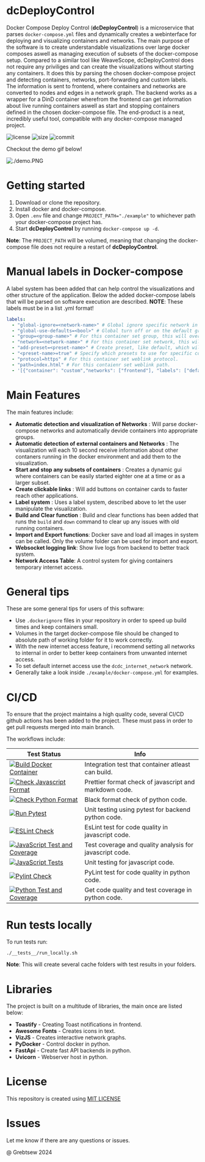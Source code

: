 # dcDeployControl

Docker Compose Deploy Control (**dcDeployControl**) is a microservice that parses `docker-compose.yml` files and dynamically creates a webinterface for deploying and visualizing containers and networks. The main purpose of the software is to create understandable visualizations over large docker composes aswell as managing execution of subsets of the docker-compose setup. Compared to a similar tool like WeaveScope, dcDeployControl does not require any priviliges and can create the visualizations without starting any containers. It does this by parsing the chosen docker-compose project and detecting containers, networks, port-forwarding and custom labels. The information is sent to frontend, where containers and networks are converted to nodes and edges in a network graph. The backend works as a wrapper for a DinD container wherefrom the frontend can get information about live running containers aswell as start and stopping containers defined in the chosen docker-compose file. The end-product is a neat, incredibly useful tool, compatible with any docker-compose managed project.

![license](https://img.shields.io/github/license/grebtsew/dcDeployControl)
![size](https://img.shields.io/github/repo-size/grebtsew/dcDeployControl)
![commit](https://img.shields.io/github/last-commit/grebtsew/dcDeployControl)

Checkout the demo gif below!

![./demo.PNG](./docs/demo.gif)

# Getting started

1. Download or clone the repository.
2. Install docker and docker-compose.
3. Open `.env` file and change `PROJECT_PATH="./example"` to whichever path your docker-compose project has.
4. Start **dcDeployControl** by running `docker-compose up -d`.

**Note**: The `PROJECT_PATH` will be volumed, meaning that changing the docker-compose file does not require a restart of **dcDeployControl**.

# Manual labels in Docker-compose

A label system has been added that can help control the visualizations and other structure of the application. Below the added docker-compose labels that will be parsed on software execution are described.
**NOTE**: These labels must be in a list .yml format!

```yml
labels:
  - "global-ignore=<network-name>" # Global ignore specific network in the visualizations.
  - "global-use-defaults=<bool>" # Global turn off or on the default group option.
  - "group=<group-name>" # For this container set group, this will override network group detection.
  - "network=<network-name>" # For this container set network, this will override network group detection.
  - "add-preset=<preset-name>" # Create preset, like default, which will be selected on button click.
  - "<preset-name>=true" # Specify which presets to use for specific container.
  - "protocol=https" # For this container set weblink protocol.
  - "path=index.html" # For this contaienr set weblink path.
  - '[{"container": "custom","networks": ["frontend"], "labels": ["default=true","controllable=false"], "ports": ["9090:9090"]}]' # Add custom container
```

# Main Features

The main features include:

- **Automatic detection and visualization of Networks** : Will parse docker-compose networks and automatically devide containers into appropriate groups.
- **Automatic detection of external containers and Networks** : The visualization will each 10 second receive information about other contaners running in the docker environment and add them to the visualization.
- **Start and stop any subsets of containers** : Creates a dynamic gui where containers can be easily started eighter one at a time or as a larger subset.
- **Create clickable links** : Will add buttons on container cards to faster reach other applications.
- **Label system** : Uses a label system, described above to let the user manipulate the visualization.
- **Build and Clear function** : Build and clear functions has been added that runs the `build` and `down` command to clear up any issues with old running containers.
- **Import and Export functions**: Docker save and load all images in system can be called. Only the volume folder can be used for import and export.
- **Websocket logging link**: Show live logs from backend to better track system.
- **Network Access Table**: A control system for giving containers temporary internet access.

# General tips

These are some general tips for users of this software:

- Use `.dockerignore` files in your repository in order to speed up build times and keep containers small.
- Volumes in the target docker-compose file should be changed to absolute path of working folder for it to work correctly.
- With the new internet access feature, i recommend setting all networks to internal in order to better keep containers from unwanted internet access.
- To set default internet access use the `dcdc_internet_network` network.
- Generally take a look inside `./example/docker-compose.yml` for examples.

# CI/CD

To ensure that the project maintains a high quality code, several CI/CD github actions has been added to the project. These must pass in order to get pull requests merged into main branch.

The workflows include:

| Test Status                                                                                                                                                                                               | Info                                                    |
| --------------------------------------------------------------------------------------------------------------------------------------------------------------------------------------------------------- | ------------------------------------------------------- |
| [![Build Docker Container](https://github.com/grebtsew/dcDeployControl/actions/workflows/build_docker.yml/badge.svg)](https://github.com/grebtsew/dcDeployControl/actions/workflows/build_docker.yml)     | Integration test that container atleast can build.      |
| [![Check Javascript Format](https://github.com/grebtsew/dcDeployControl/actions/workflows/js_format.yml/badge.svg)](https://github.com/grebtsew/dcDeployControl/actions/workflows/js_format.yml)          | Prettier format check of javascript and markdown code.  |
| [![Check Python Format](https://github.com/grebtsew/dcDeployControl/actions/workflows/py_format.yml/badge.svg)](https://github.com/grebtsew/dcDeployControl/actions/workflows/py_format.yml)              | Black format check of python code.                      |
| [![Run Pytest](https://github.com/grebtsew/dcDeployControl/actions/workflows/py_unit_test.yml/badge.svg)](https://github.com/grebtsew/dcDeployControl/actions/workflows/py_unit_test.yml)                 | Unit testing using pytest for backend python code.      |
| [![ESLint Check](https://github.com/grebtsew/dcDeployControl/actions/workflows/js_lint.yml/badge.svg)](https://github.com/grebtsew/dcDeployControl/actions/workflows/js_lint.yml)                         | EsLint test for code quality in javascript code.        |
| [![JavaScript Test and Coverage](https://github.com/grebtsew/dcDeployControl/actions/workflows/js_coverage.yml/badge.svg)](https://github.com/grebtsew/dcDeployControl/actions/workflows/js_coverage.yml) | Test coverage and quality analysis for javascript code. |
| [![JavaScript Tests](https://github.com/grebtsew/dcDeployControl/actions/workflows/js_unit_test.yml/badge.svg)](https://github.com/grebtsew/dcDeployControl/actions/workflows/js_unit_test.yml)           | Unit testing for javascript code.                       |
| [![Pylint Check](https://github.com/grebtsew/dcDeployControl/actions/workflows/py_lint.yml/badge.svg)](https://github.com/grebtsew/dcDeployControl/actions/workflows/py_lint.yml)                         | PyLint test for code quality in python code.            |
| [![Python Test and Coverage](https://github.com/grebtsew/dcDeployControl/actions/workflows/py_coverage.yml/badge.svg)](https://github.com/grebtsew/dcDeployControl/actions/workflows/py_coverage.yml)     | Get code quality and test coverage in python code.      |

# Run tests locally

To run tests run:

```
./__tests__/run_locally.sh
```

**Note**: This will create several cache folders with test results in your folders.

# Libraries

The project is built on a multitude of libraries, the main once are listed below:

- **Toastify** - Creating Toast notifications in frontend.
- **Awesome Fonts** - Creates icons in text.
- **VizJS** - Creates interactive network graphs.
- **PyDocker** - Control docker in python.
- **FastApi** - Create fast API backends in python.
- **Uvicorn** - Webserver host in python.

# License

This repository is created using [MIT LICENSE](./LICENSE)

# Issues

Let me know if there are any questions or issues.

@ Grebtsew 2024
